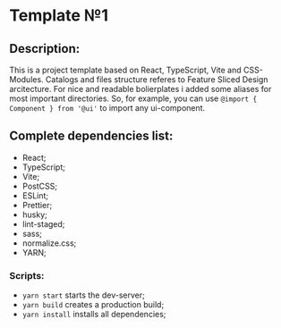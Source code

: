 # Template №1

## Description:

This is a project template based on React, TypeScript, Vite and CSS-Modules.
Catalogs and files structure referes to Feature Sliced Design arcitecture.
For nice and readable bolierplates i added some aliases for most important directories. So, for example, you can use `@import { Component } from '@ui'` to import any ui-component.

## Complete dependencies list:

- React;
- TypeScript;
- Vite;
- PostCSS;
- ESLint;
- Prettier;
- husky;
- lint-staged;
- sass;
- normalize.css;
- YARN;

### Scripts:

- `yarn start` starts the dev-server;
- `yarn build` creates a production build;
- `yarn install` installs all dependencies;
